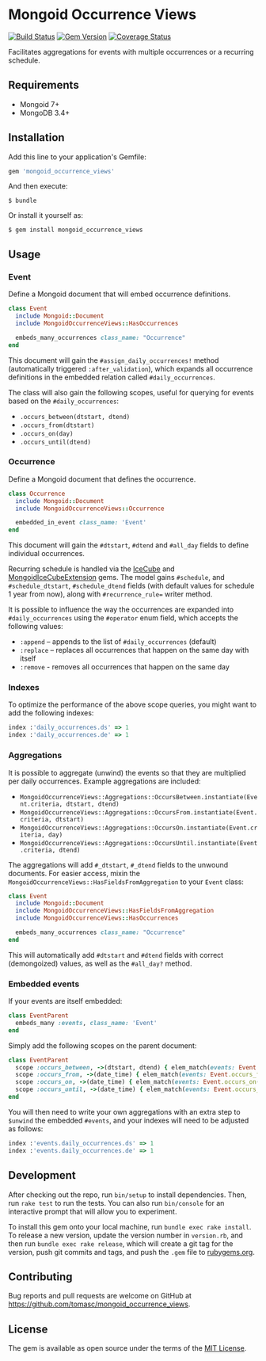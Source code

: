 # Mongoid Occurrence Views

[![Build Status](https://travis-ci.org/tomasc/mongoid_occurrence_views.svg)](https://travis-ci.org/tomasc/mongoid_occurrence_views) [![Gem Version](https://badge.fury.io/rb/mongoid_occurrence_views.svg)](http://badge.fury.io/rb/mongoid_occurrence_views) [![Coverage Status](https://img.shields.io/coveralls/tomasc/mongoid_occurrence_views.svg)](https://coveralls.io/r/tomasc/mongoid_occurrence_views)

Facilitates aggregations for events with multiple occurrences or a recurring schedule.

## Requirements

* Mongoid 7+
* MongoDB 3.4+

## Installation

Add this line to your application's Gemfile:

```ruby
gem 'mongoid_occurrence_views'
```

And then execute:

    $ bundle

Or install it yourself as:

    $ gem install mongoid_occurrence_views

## Usage

### Event

Define a Mongoid document that will embed occurrence definitions.

```ruby
class Event
  include Mongoid::Document
  include MongoidOccurrenceViews::HasOccurrences

  embeds_many_occurrences class_name: "Occurrence"
end
```

This document will gain the `#assign_daily_occurrences!` method (automatically triggered `:after_validation`), which expands all occurrence definitions in the embedded relation called `#daily_occurrences`.

The class will also gain the following scopes, useful for querying for events based on the `#daily_occurrences`:

* `.occurs_between(dtstart, dtend)`
* `.occurs_from(dtstart)`
* `.occurs_on(day)`
* `.occurs_until(dtend)`

### Occurrence

Define a Mongoid document that defines the occurrence.

```ruby
class Occurrence
  include Mongoid::Document
  include MongoidOccurrenceViews::Occurrence

  embedded_in_event class_name: 'Event'
end
```

This document will gain the `#dtstart`, `#dtend` and `#all_day` fields to define individual occurrences.

Recurring schedule is handled via the [IceCube](https://github.com/seejohnrun/ice_cube) and [MongoidIceCubeExtension](https://github.com/tomasc/mongoid_ice_cube_extension) gems. The model gains `#schedule`, and `#schedule_dtstart`, `#schedule_dtend` fields (with default values for schedule 1 year from now), along with `#recurrence_rule=` writer method.

It is possible to influence the way the occurrences are expanded into `#daily_occurrences` using the `#operator` enum field, which accepts the following values:

* `:append` – appends to the list of `#daily_occurrences` (default)
* `:replace` – replaces all occurrences that happen on the same day with itself
* `:remove` - removes all occurrences that happen on the same day

### Indexes

To optimize the performance of the above scope queries, you might want to add the following indexes:

```ruby
index :'daily_occurrences.ds' => 1
index :'daily_occurrences.de' => 1
```

### Aggregations

It is possible to aggregate (unwind) the events so that they are multiplied per daily occurrences. Example aggregations are included:

* `MongoidOccurrenceViews::Aggregations::OccursBetween.instantiate(Event.criteria, dtstart, dtend)`
* `MongoidOccurrenceViews::Aggregations::OccursFrom.instantiate(Event.criteria, dtstart)`
* `MongoidOccurrenceViews::Aggregations::OccursOn.instantiate(Event.criteria, day)`
* `MongoidOccurrenceViews::Aggregations::OccursUntil.instantiate(Event.criteria, dtend)`

The aggregations will add `#_dtstart`, `#_dtend` fields to the unwound documents. For easier access, mixin the `MongoidOccurrenceViews::HasFieldsFromAggregation` to your `Event` class:

```ruby
class Event
  include Mongoid::Document
  include MongoidOccurrenceViews::HasFieldsFromAggregation
  include MongoidOccurrenceViews::HasOccurrences

  embeds_many_occurrences class_name: "Occurrence"
end
```

This will automatically add `#dtstart` and `#dtend` fields with correct (demongoized) values, as well as the `#all_day?` method.

### Embedded events

If your events are itself embedded:

```ruby
class EventParent
  embeds_many :events, class_name: 'Event'
end
```

Simply add the following scopes on the parent document:

```ruby
class EventParent
  scope :occurs_between, ->(dtstart, dtend) { elem_match(events: Event.occurs_between(dtstart, dtend).selector) }
  scope :occurs_from, ->(date_time) { elem_match(events: Event.occurs_from(date_time).selector) }
  scope :occurs_on, ->(date_time) { elem_match(events: Event.occurs_on(date_time).selector) }
  scope :occurs_until, ->(date_time) { elem_match(events: Event.occurs_until(date_time).selector) }
end
```

You will then need to write your own aggregations with an extra step to `$unwind` the embedded `#events`, and your indexes will need to be adjusted as follows:

```ruby
index :'events.daily_occurrences.ds' => 1
index :'events.daily_occurrences.de' => 1
```

## Development

After checking out the repo, run `bin/setup` to install dependencies. Then, run `rake test` to run the tests. You can also run `bin/console` for an interactive prompt that will allow you to experiment.

To install this gem onto your local machine, run `bundle exec rake install`. To release a new version, update the version number in `version.rb`, and then run `bundle exec rake release`, which will create a git tag for the version, push git commits and tags, and push the `.gem` file to [rubygems.org](https://rubygems.org).

## Contributing

Bug reports and pull requests are welcome on GitHub at https://github.com/tomasc/mongoid_occurrence_views.

## License

The gem is available as open source under the terms of the [MIT License](https://opensource.org/licenses/MIT).
